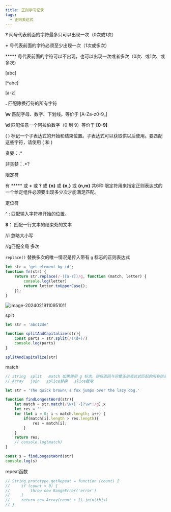 ```yaml
---
title: 正则学习记录
tags:
  - 正则表达式
---
```






**?** 问号代表前面的字符最多只可以出现一次（0次或1次）

**+** 号代表前面的字符必须至少出现一次（1次或多次）

***** 号代表前面的字符可以不出现，也可以出现一次或者多次（0次、或1次、或多次)



[abc] 

[^abc]

[a-z]

**.** 匹配除换行符的所有字符

**\w**  匹配字母、数字、下划线。等价于 [A-Za-z0-9_]

**\d**  匹配任意一个阿拉伯数字（0 到 9）等价于 **[0-9]**

( ) 标记一个子表达式的开始和结束位置。子表达式可以获取供以后使用。要匹配这些字符，请使用 \( 和 \)



贪婪：.*

非贪婪：.*?



限定符

有 ***** 或 **+** 或 **?** 或 **{n}** 或 **{n,}** 或 **{n,m}** 共6种 限定符用来指定正则表达式的一个给定组件必须要出现多少次才能满足匹配。



定位符

^ :  匹配输入字符串开始的位置。

**$**： 匹配一行文本的结束处的文本



//i 忽略大小写

//g匹配全局 多次



`replace()` 替换多次的唯一情况是传入带有 `g` 标志的正则表达式

```js
let str = 'get-element-by-id';
function fn(str) {
    return str.replace(/-([a-z])/g, function (match, letter) {
        console.log(letter)
        return letter.toUpperCase();
    });
}
```

![image-20240219110951011](C:\Users\20457\AppData\Roaming\Typora\typora-user-images\image-20240219110951011.png)

split

```js
let str = 'abc12de'

function splitAndCapitalize(str){
    const parts = str.split(/(\d+)/)
    console.log(parts)
}

splitAndCapitalize(str)
```

match

```js
// string  split   match 如果使用 g 标志，则将返回与完整正则表达式匹配的所有结果，但不会返回捕获组
// Array   join   splice替换   slice截取

let str = 'The quick brown\'s fox jumps over the lazy dog.'

function findLongestWord(str){
    let match = str.match(/\w+['-]?\w*!/g);x
    let res = ''
    for (let i = 0; i < match.length; i++) {
        if(match[i].length > res.length){
            res = match[i];
        }
    }
    return res;
    // console.log(match)
}

const s = findLongestWord(str)
console.log(s)
```

repeat函数

```js
// String.prototype.getRepeat = function (count) {
//     if (count < 0) {
//         throw new RangeError('error')
//     }
//     return new Array(count + 1).join(this)
// }
```

